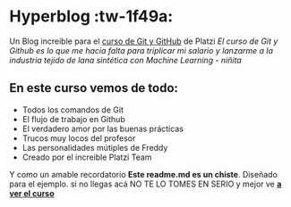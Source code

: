 # Hyperblog :tw-1f49a:

Un Blog increible para el [curso de Git y GitHub](http://https://platzi.com/cursos/git-github/) de Platzi
_El curso de Git y Github es lo que me hacía falta para triplicar mi salario y lanzarme a la industria tejido de lana sintética con Machine Learning_
_- niñita_

## En este curso vemos de todo:

- Todos los comandos de Git
- El flujo de trabajo en Github
- El verdadero amor por las buenas prácticas
- Trucos muy locos del profesor
- Las personalidades mútiples de Freddy
- Creado por el increible Platzi Team

Y como un amable recordatorio **Este readme.md es un chiste**. Diseñado para el ejemplo. si no llegas acá NO TE LO TOMES EN SERIO y mejor ve [**a ver el curso**](http://https://platzi.com/cursos/git-github/)
